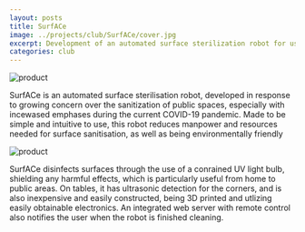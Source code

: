 ```yaml
---
layout: posts
title: SurfACe
image: ../projects/club/SurfACe/cover.jpg
excerpt: Development of an automated surface sterilization robot for use in public areas
categories: club
---
```

![product](../../projects/club/SurfACe/image1.png)

SurfACe is an automated surface sterilisation robot, developed in response to growing concern over the sanitization of public spaces, especially with incewased emphases during the current COVID-19 pandemic. Made to be simple and intuitive to use, this robot reduces manpower and resources needed for surface sanitisation, as well as being environmentally friendly

![product](../../projects/club/SurfACe/image2.png)

SurfACe disinfects surfaces through the use of a conrained UV light bulb, shielding any harmful effects, which is particularly useful from home to public areas. On tables, it has ultrasonic detection for the corners, and is also inexpensive and easily constructed, being 3D printed and utlizing easily obtainable electronics. An integrated web server with remote control also notifies the user when the robot is finished cleaning.

